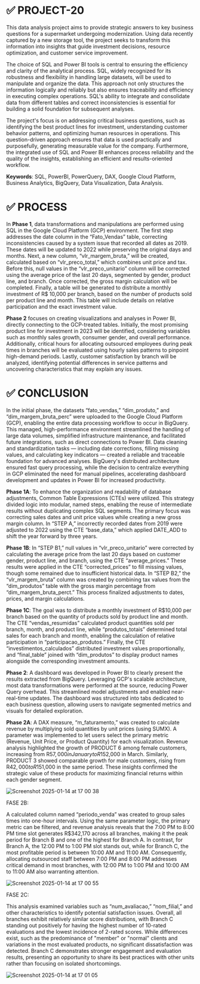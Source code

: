 # ✅ PROJECT-20

This data analysis project aims to provide strategic answers to key business questions for a supermarket undergoing modernization. Using data recently captured by a new storage tool, the project seeks to transform this information into insights that guide investment decisions, resource optimization, and customer service improvement.

The choice of SQL and Power BI tools is central to ensuring the efficiency and clarity of the analytical process. SQL, widely recognized for its robustness and flexibility in handling large datasets, will be used to manipulate and organize the data. This approach not only structures the information logically and reliably but also ensures traceability and efficiency in executing complex operations. SQL's ability to integrate and consolidate data from different tables and correct inconsistencies is essential for building a solid foundation for subsequent analyses.

The project's focus is on addressing critical business questions, such as identifying the best product lines for investment, understanding customer behavior patterns, and optimizing human resources in operations. This question-driven approach ensures that data is used practically and purposefully, generating measurable value for the company. Furthermore, the integrated use of SQL and Power BI enhances process reliability and the quality of the insights, establishing an efficient and results-oriented workflow.

**Keywords**: SQL, PowerBI, PowerQuery, DAX, Google Cloud Platform, Business Analytics, BigQuery, Data Visualization, Data Analysis.

# ✅ PROCESS

In **Phase 1**, data transformations and manipulations are performed using SQL in the Google Cloud Platform (GCP) environment. The first step addresses the date column in the “Fato_Vendas” table, correcting inconsistencies caused by a system issue that recorded all dates as 2019. These dates will be updated to 2022 while preserving the original days and months. Next, a new column, “vlr_margem_bruta,” will be created, calculated based on “vlr_preco_total,” which combines unit price and tax. Before this, null values in the “vlr_preco_unitario” column will be corrected using the average price of the last 20 days, segmented by gender, product line, and branch. Once corrected, the gross margin calculation will be completed. Finally, a table will be generated to distribute a monthly investment of R$ 10,000 per branch, based on the number of products sold per product line and month. This table will include details on relative participation and the exact investment value.

**Phase 2** focuses on creating visualizations and analyses in Power BI, directly connecting to the GCP-treated tables. Initially, the most promising product line for investment in 2023 will be identified, considering variables such as monthly sales growth, consumer gender, and overall performance. Additionally, critical hours for allocating outsourced employees during peak times in branches will be evaluated using hourly sales patterns to pinpoint high-demand periods. Lastly, customer satisfaction by branch will be analyzed, identifying potential differences in service patterns and uncovering characteristics that may explain any issues.

# ✅ CONCLUSION

In the initial phase, the datasets “fato_vendas,” “dim_produto,” and “dim_margem_bruta_perc” were uploaded to the Google Cloud Platform (GCP), enabling the entire data processing workflow to occur in BigQuery. This managed, high-performance environment streamlined the handling of large data volumes, simplified infrastructure maintenance, and facilitated future integrations, such as direct connections to Power BI. Data cleaning and standardization tasks — including date corrections, filling missing values, and calculating key indicators — created a reliable and traceable foundation for advanced analyses. BigQuery's distributed architecture ensured fast query processing, while the decision to centralize everything in GCP eliminated the need for manual pipelines, accelerating dashboard development and updates in Power BI for increased productivity.

**Phase 1A**: To enhance the organization and readability of database adjustments, Common Table Expressions (CTEs) were utilized. This strategy divided logic into modular, named steps, enabling the reuse of intermediate results without duplicating complex SQL segments. The primary focus was correcting sales dates and unit price values while creating a new gross margin column. In “STEP A,” incorrectly recorded dates from 2019 were adjusted to 2022 using the CTE “base_data,” which applied DATE_ADD to shift the year forward by three years.

**Phase 1B**: In “STEP B1,” null values in “vlr_preco_unitario” were corrected by calculating the average price from the last 20 days based on customer gender, product line, and branch, using the CTE “average_prices.” These results were applied in the CTE “corrected_prices” to fill missing values, though some remained due to insufficient historical data. In “STEP B2,” the “vlr_margem_bruta” column was created by combining tax values from the “dim_produtos” table with the gross margin percentage from “dim_margem_bruta_perct.” This process finalized adjustments to dates, prices, and margin calculations.

**Phase 1C**: The goal was to distribute a monthly investment of R$10,000 per branch based on the quantity of products sold by product line and month. The CTE “vendas_resumidas” calculated product quantities sold per branch, month, and product line, while “produtos_totais” determined total sales for each branch and month, enabling the calculation of relative participation in “participacao_produtos.” Finally, the CTE “investimentos_calculados” distributed investment values proportionally, and “final_table” joined with “dim_produtos” to display product names alongside the corresponding investment amounts.

**Phase 2**: A dashboard was developed in Power BI to clearly present the results extracted from BigQuery. Leveraging GCP's scalable architecture, most data transformations were performed at the source, reducing Power Query overhead. This streamlined model adjustments and enabled near-real-time updates. The dashboard was structured into tabs dedicated to each business question, allowing users to navigate segmented metrics and visuals for detailed exploration.

**Phase 2A**: A DAX measure, “m_faturamento,” was created to calculate revenue by multiplying sold quantities by unit prices (using SUMX). A parameter was implemented to let users select the primary metric (Revenue, Unit Price, or Product Quantity) for each visualization. Revenue analysis highlighted the growth of PRODUCT 6 among female customers, increasing from R$57,000 in January to R$152,000 in March. Similarly, PRODUCT 3 showed comparable growth for male customers, rising from R$42,000 to R$151,000 in the same period. These insights confirmed the strategic value of these products for maximizing financial returns within each gender segment.

![Screenshot 2025-01-14 at 17 00 38](https://github.com/user-attachments/assets/430a94a5-43c0-44c2-8e17-7ad73299ef76)

FASE 2B:

A calculated column named “periodo_venda” was created to group sales times into one-hour intervals. Using the same parameter logic, the primary metric can be filtered, and revenue analysis reveals that the 7:00 PM to 8:00 PM time slot generates R$342,170 across all branches, making it the peak period for Branch B and one of the highest for Branch A. In contrast, for Branch A, the 12:00 PM to 1:00 PM slot stands out, while for Branch C, the most profitable period is between 10:00 AM and 11:00 AM. Consequently, allocating outsourced staff between 7:00 PM and 8:00 PM addresses critical demand in most branches, with 12:00 PM to 1:00 PM and 10:00 AM to 11:00 AM also warranting attention.

![Screenshot 2025-01-14 at 17 00 55](https://github.com/user-attachments/assets/af232891-0007-4f24-b6d6-279e03cc0610)

FASE 2C:

This analysis examined variables such as “num_avaliacao,” “nom_filial,” and other characteristics to identify potential satisfaction issues. Overall, all branches exhibit relatively similar score distributions, with Branch C standing out positively for having the highest number of 10-rated evaluations and the lowest incidence of 2-rated scores. While differences exist, such as the predominance of "member" or "normal" clients and variations in the most evaluated products, no significant dissatisfaction was detected. Branch C demonstrates stronger engagement and evaluation results, presenting an opportunity to share its best practices with other units rather than focusing on isolated shortcomings.

![Screenshot 2025-01-14 at 17 01 05](https://github.com/user-attachments/assets/48530221-fbde-424c-ab9d-79e0939b022b)

